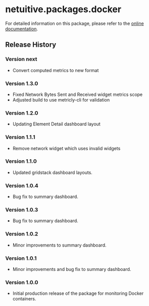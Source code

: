 # netuitive.packages.docker

For detailed information on this package, please refer to the [online documentation](https://help.netuitive.com/Content/Integrations/docker.htm).

## Release History

### Version next

* Convert computed metrics to new format

### Version 1.3.0

* Fixed Network Bytes Sent and Received widget metrics scope
* Adjusted build to use metricly-cli for validation

### Version 1.2.0

* Updating Element Detail dashboard layout

### Version 1.1.1

* Remove network widget which uses invalid widgets

### Version 1.1.0

* Updated gridstack dashboard layouts.

### Version 1.0.4

* Bug fix to summary dashboard.

### Version 1.0.3

* Bug fix to summary dashboard.

### Version 1.0.2

* Minor improvements to summary dashboard.

### Version 1.0.1

* Minor improvements and bug fix to summary dashboard.

### Version 1.0.0

* Initial production release of the package for monitoring Docker containers.
